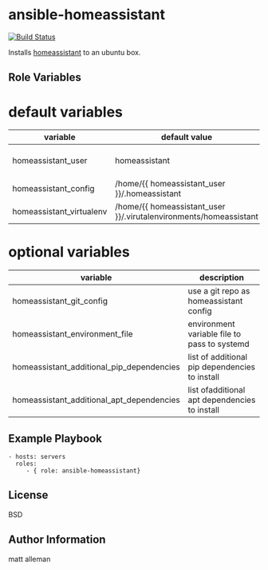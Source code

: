 ansible-homeassistant
=========
[![Build
Status](https://travis-ci.org/rmalleman/ansible-homeassistant.svg?branch=master)](https://travis-ci.org/rmalleman/ansible-homeassistant)

Installs [homeassistant](https://home-assistant.io/) to an ubuntu box.

Role Variables
--------------
# default variables
| variable | default value | description |
| --- | --- | --- |
| homeassistant_user | homeassistant | user to run homeassistant as |
| homeassistant_config| /home/{{ homeassistant_user }}/.homeassistant | config directory |
| homeassistant_virtualenv| /home/{{ homeassistant_user }}/.virutalenvironments/homeassistant | virtualenv location |

# optional variables
| variable | description |
| --- | --- |
| homeassistant_git_config | use a git repo as homeassistant config |
| homeassistant_environment_file | environment variable file to pass to systemd |
| homeassistant_additional_pip_dependencies | list of additional pip dependencies to install |
| homeassistant_additional_apt_dependencies | list ofadditional apt dependencies to install |

Example Playbook
----------------

    - hosts: servers
      roles:
         - { role: ansible-homeassistant}

License
-------

BSD

Author Information
------------------

matt alleman
